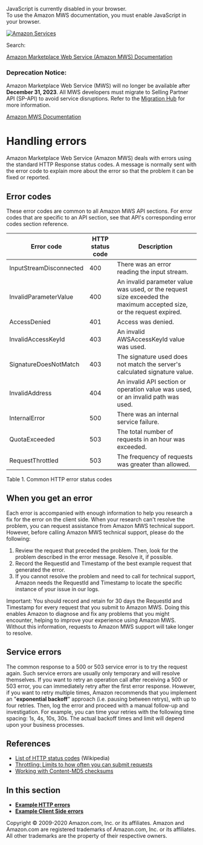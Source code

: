 <div id="MWSDX_noscript">

JavaScript is currently disabled in your browser.  
To use the Amazon MWS documentation, you must enable JavaScript in your
browser.

</div>

<div id="MWSDX_divtop">

[![Amazon
Services](https://images-na.ssl-images-amazon.com/images/G/08/mwsportal/fr_FR/amazonservices.gif "Amazon Services")](http://services.amazon.fr)

<div id="MWSDX_search">

<span id="MWSDX_searchlbl">Search:</span>

</div>

  
<span id="MWSDX_titlebar">[Amazon Marketplace Web Service (Amazon MWS)
Documentation](https://developer.amazonservices.fr/gp/mws/docs.html)</span>
<span id="MWSDX_dep_notice"></span>

### Deprecation Notice:

Amazon Marketplace Web Service (MWS) will no longer be available after
**December 31, 2023**. All MWS developers must migrate to Selling
Partner API (SP-API) to avoid service disruptions. Refer to the
[Migration
Hub](https://developer-docs.amazon.com/sp-api/page/migration-hub) for
more information.

</div>

<div id="MWSDX_divbottom">

<div id="MWSDX_divleft">

<div id="MWSDX_toc">

</div>

</div>

<div id="MWSDX_divright">

<div id="MWSDX_content">

<span id="MWSDX_breadcrumbs">[Amazon MWS
Documentation](https://developer.amazonservices.fr/gp/mws/docs.html)</span>

<div id="DG_ErrorMessages" class="nested0">

# Handling errors

<div class="body">

<span class="ph">Amazon Marketplace Web Service (Amazon MWS)</span>
deals with errors using the standard HTTP Response status codes. A
message is normally sent with the error code to explain more about the
error so that the problem it can be fixed or reported.

<div id="DG_ErrorMessages__Error_codes" class="section">

## Error codes

These error codes are common to all <span class="ph">Amazon MWS</span>
API sections. For error codes that are specific to an API section, see
that API's corresponding error codes section reference.

<div class="tablenoborder">

| Error code                                                    | HTTP status code | Description                                                                                                          |
|---------------------------------------------------------------|------------------|----------------------------------------------------------------------------------------------------------------------|
| <span class="keyword parmname">InputStreamDisconnected</span> | 400              | There was an error reading the input stream.                                                                         |
| <span class="keyword parmname">InvalidParameterValue</span>   | 400              | An invalid parameter value was used, or the request size exceeded the maximum accepted size, or the request expired. |
| <span class="keyword parmname">AccessDenied</span>            | 401              | Access was denied.                                                                                                   |
| <span class="keyword parmname">InvalidAccessKeyId</span>      | 403              | An invalid <span class="keyword parmname">AWSAccessKeyId</span> value was used.                                      |
| <span class="keyword parmname">SignatureDoesNotMatch</span>   | 403              | The signature used does not match the server's calculated signature value.                                           |
| <span class="keyword parmname">InvalidAddress</span>          | 404              | An invalid API section or operation value was used, or an invalid path was used.                                     |
| <span class="keyword parmname">InternalError</span>           | 500              | There was an internal service failure.                                                                               |
| <span class="keyword parmname">QuotaExceeded</span>           | 503              | The total number of requests in an hour was exceeded.                                                                |
| <span class="keyword parmname">RequestThrottled</span>        | 503              | The frequency of requests was greater than allowed.                                                                  |

<span class="tablecap">Table 1. Common HTTP error status codes</span>

</div>

</div>

<div id="DG_ErrorMessages__ErrorMessages_When_you_get_error"
class="section">

## When you get an error

Each error is accompanied with enough information to help you research a
fix for the error on the client side. When your research can't resolve
the problem, you can request assistance from <span class="ph">Amazon
MWS</span> technical support. However, before calling <span
class="ph">Amazon MWS</span> technical support, please do the following:

1.  Review the request that preceded the problem. Then, look for the
    problem described in the error message. Resolve it, if possible.
2.  Record the <span class="keyword parmname">RequestId</span> and <span
    class="keyword parmname">Timestamp</span> of the best example
    request that generated the error.
3.  If you cannot resolve the problem and need to call for technical
    support, Amazon needs the <span
    class="keyword parmname">RequestId</span> and <span
    class="keyword parmname">Timestamp</span> to locate the specific
    instance of your issue in our logs.

<div class="note important">

<span class="importanttitle">Important:</span> You should record and
retain for 30 days the <span class="keyword parmname">RequestId</span>
and <span class="keyword parmname">Timestamp</span> for every request
that you submit to <span class="ph">Amazon MWS</span>. Doing this
enables Amazon to diagnose and fix any problems that you might
encounter, helping to improve your experience using <span
class="ph">Amazon MWS</span>. Without this information, requests to
<span class="ph">Amazon MWS</span> support will take longer to resolve.

</div>

</div>

<div id="DG_ErrorMessages__ErrorMessages_Service_errors"
class="section">

## Service errors

The common response to a 500 or 503 service error is to try the request
again. Such service errors are usually only temporary and will resolve
themselves. If you want to retry an operation call after receiving a 500
or 503 error, you can immediately retry after the first error response.
However, if you want to retry multiple times, Amazon recommends that you
implement an "**exponential backoff**" approach (i.e. pausing between
retrys), with up to four retries. Then, log the error and proceed with a
manual follow-up and investigation. For example, you can time your
retries with the following time spacing: 1s, 4s, 10s, 30s. The actual
backoff times and limit will depend upon your business processes.

</div>

<div id="DG_ErrorMessages__ErrorReferences" class="section">

## References

-   <a href="https://en.wikipedia.org/wiki/List_of_HTTP_status_codes" class="xref">List of HTTP status codes</a>
    (Wikipedia)
-   <a href="../dev_guide/DG_Throttling.md" class="xref">Throttling: Limits to how often you can submit requests</a>
-   <a href="DG_MD5.md" class="xref">Working with Content-MD5 checksums</a>

</div>

</div>

<div class="related-links">

## In this section

-   **[Example HTTP errors](../dev_guide/DG_Errors_Examples.md)**  
-   **[Example Client Side
    errors](../dev_guide/DG_Errors_ClientExamples.md)**  

</div>

</div>

<div id="MWSDX_footer">

Copyright © 2009-2020 Amazon.com, Inc. or its affiliates. Amazon and
Amazon.com are registered trademarks of Amazon.com, Inc. or its
affiliates. All other trademarks are the property of their respective
owners.

</div>

</div>

</div>

<div style="clear: both;">

</div>

</div>
